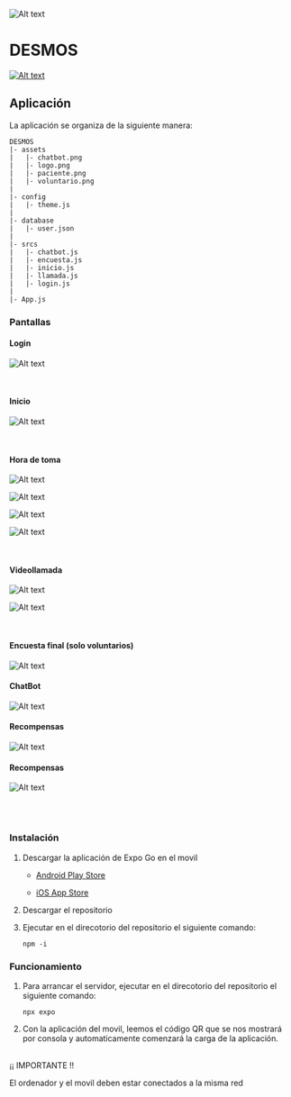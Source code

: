 ![Alt text](https://raw.githubusercontent.com/NORWA/master/github/logo.png)

# DESMOS

[![Alt text](https://raw.githubusercontent.com/NORWA/master/github/login.png)](https://www.youtube.com/shorts/73r4rukUae0)

## Aplicación

La aplicación se organiza de la siguiente manera:

```
DESMOS
|- assets
|	|- chatbot.png
|	|- logo.png
|	|- paciente.png
|	|- voluntario.png
|
|- config
|	|- theme.js
|
|- database
|	|- user.json
|
|- srcs
|	|- chatbot.js
|	|- encuesta.js
|	|- inicio.js
|	|- llamada.js
|	|- login.js
|
|- App.js
```

### Pantallas

#### Login

![Alt text](https://raw.githubusercontent.com/NORWA/master/github/login.png)

<br>

#### Inicio

![Alt text](https://raw.githubusercontent.com/NORWA/master/github/inicio.png)

<br>

#### Hora de toma

![Alt text](https://raw.githubusercontent.com/NORWA/master/github/hora-de-toma.png)

![Alt text](https://raw.githubusercontent.com/NORWA/master/github/hora-toma.png)

![Alt text](https://raw.githubusercontent.com/NORWA/master/github/hora-toma-pasada.png)

![Alt text](https://raw.githubusercontent.com/NORWA/master/github/aviso-no-toma.png)

<br>

#### Videollamada

![Alt text](https://raw.githubusercontent.com/NORWA/master/github/images/videollamada-voluntario.png)

![Alt text](https://raw.githubusercontent.com/NORWA/master/github/images/videollamada-paciente.png)

<br>

#### Encuesta final (solo voluntarios)

![Alt text](https://raw.githubusercontent.com/NORWA/master/github/images/encuesta.png)

#### ChatBot

![Alt text](https://raw.githubusercontent.com/NORWA/master/github/images/chatbot.png)

#### Recompensas

![Alt text](https://raw.githubusercontent.com/NORWA/master/github/images/recompensas.png)

#### Recompensas

![Alt text](https://raw.githubusercontent.com/NORWA/master/github/images/calendario.png)

<br><br>

### Instalación

1. Descargar la aplicación de Expo Go en el movil

    - [Android Play Store](https://play.google.com/store/apps/details?id=host.exp.exponent)

    - [iOS App Store](https://apps.apple.com/us/app/expo-go/id982107779)

2. Descargar el repositorio

3. Ejecutar en el direcotorio del repositorio el siguiente comando:

    `npm -i`

### Funcionamiento

1. Para arrancar el servidor, ejecutar en el direcotorio del repositorio el siguiente comando:

    `npx expo`

2. Con la aplicación del movil, leemos el código QR que se nos mostrará por consola y automaticamente comenzará la carga de la aplicación.

<br>
¡¡ IMPORTANTE !!

El ordenador y el movil deben estar conectados a la misma red
